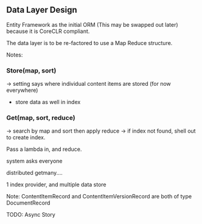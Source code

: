 ## Data Layer Design

Entity Framework as the initial ORM (This may be swapped out later) because it is CoreCLR compliant.

The data layer is to be re-factored to use a Map Reduce structure.

Notes:

### Store(map, sort)
 -> setting says where individual content items are stored (for now everywhere)
 - store data as well in index

### Get(map, sort, reduce)
 -> search by map and sort then apply reduce
 -> if index not found, shell out to create index.

Pass a lambda in, and reduce.
    
system asks everyone 

distributed getmany....

1 index provider, and multiple data store

Note:
ContentItemRecord and ContentItemVersionRecord are both of type DocumentRecord

TODO: Async Story